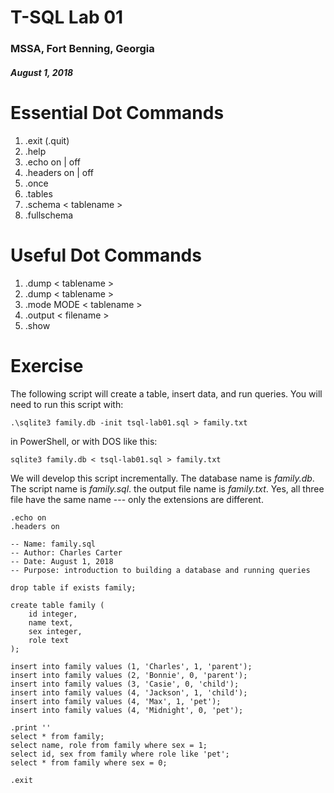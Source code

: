 # T-SQL Lab 01
### MSSA, Fort Benning, Georgia
##### August 1, 2018

# Essential Dot Commands

1. .exit (.quit)
1. .help
1. .echo on | off
1. .headers on | off
1. .once   
1. .tables
1. .schema < tablename > 
1. .fullschema

# Useful Dot Commands

1. .dump < tablename >
1. .dump < tablename >
1. .mode MODE < tablename >
1. .output < filename >
1. .show

# Exercise

The following script will create a table, insert data, and run queries. You will need to run this script with:

    .\sqlite3 family.db -init tsql-lab01.sql > family.txt

in PowerShell, or with DOS like this:

    sqlite3 family.db < tsql-lab01.sql > family.txt

We will develop this script incrementally. The database name is *family.db*. The script name is *family.sql*. the output file name is *family.txt*. Yes, all three file have the same name --- only the extensions are different.


    .echo on
    .headers on
    
    -- Name: family.sql
    -- Author: Charles Carter
    -- Date: August 1, 2018
    -- Purpose: introduction to building a database and running queries
    
    drop table if exists family;
    
    create table family (
        id integer,
        name text,
        sex integer,
        role text
    );
    
    insert into family values (1, 'Charles', 1, 'parent');
    insert into family values (2, 'Bonnie', 0, 'parent');
    insert into family values (3, 'Casie', 0, 'child');
    insert into family values (4, 'Jackson', 1, 'child');
    insert into family values (4, 'Max', 1, 'pet');
    insert into family values (4, 'Midnight', 0, 'pet');
    
    .print ''
    select * from family;
    select name, role from family where sex = 1;
    select id, sex from family where role like 'pet';
    select * from family where sex = 0;
    
    .exit

